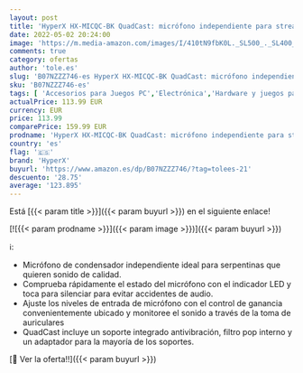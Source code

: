 ```yaml
---
layout: post
title: 'HyperX HX-MICQC-BK QuadCast: micrófono independiente para streamers  creadores de contenido y jugadores PC  PS4  PS5 y Mac  negro  talla única'
date: 2022-05-02 20:24:00
image: 'https://m.media-amazon.com/images/I/410tN9fbK0L._SL500_._SL400_.jpg'
comments: true
category: ofertas
author: 'tole.es'
slug: 'B07NZZZ746-es HyperX HX-MICQC-BK QuadCast: micrófono independiente para...'
sku: 'B07NZZZ746-es'
tags: [ 'Accesorios para Juegos PC','Electrónica','Hardware y juegos para PlayStation 4','Instrumentos musicales para PC','Juegos y Accesorios para PC','Mandos de juego para PC','Micrófonos para PC','Videojuegos','hyperx','ps4','ps5','🇪🇸', ]
actualPrice: 113.99 EUR
currency: EUR
price: 113.99
comparePrice: 159.99 EUR
prodname: 'HyperX HX-MICQC-BK QuadCast: micrófono independiente para streamers  creadores de contenido y jugadores PC  PS4  PS5 y Mac  negro  talla única'
country: 'es'
flag: '🇪🇸'
brand: 'HyperX'
buyurl: 'https://www.amazon.es/dp/B07NZZZ746/?tag=tolees-21'
descuento: '28.75'
average: '123.895'
---
```


Está [{{< param title >}}]({{< param buyurl >}}) en el siguiente enlace!

[![{{< param prodname >}}]({{< param image >}})]({{< param buyurl >}})

ℹ️:

- Micrófono de condensador independiente ideal para serpentinas que quieren sonido de calidad.
- Comprueba rápidamente el estado del micrófono con el indicador LED y toca para silenciar para evitar accidentes de audio.
- Ajuste los niveles de entrada de micrófono con el control de ganancia convenientemente ubicado y monitoree el sonido a través de la toma de auriculares
- QuadCast incluye un soporte integrado antivibración, filtro pop interno y un adaptador para la mayoría de los soportes.

[🛒 Ver la oferta!!]({{< param buyurl >}})
